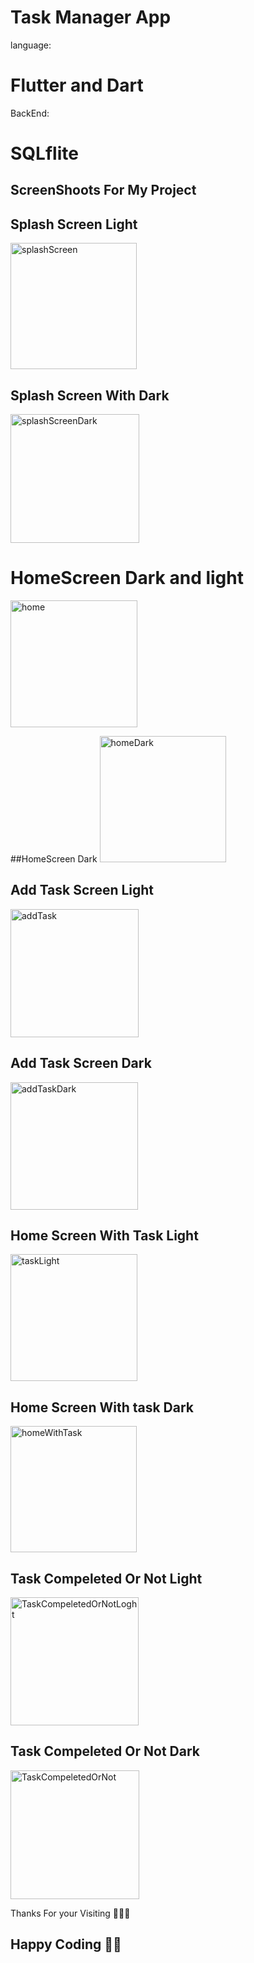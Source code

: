 # Task Manager App

 language:
  # Flutter and Dart
  
 BackEnd:
  # SQLflite 
  
  

## ScreenShoots For My Project

## Splash Screen Light
<img width="202" alt="splashScreen" src="https://user-images.githubusercontent.com/116594165/216826391-e5d105cb-f4f0-459e-98d6-a2437335a819.png">


## Splash Screen With Dark

  <img width="206" alt="splashScreenDark" src="https://user-images.githubusercontent.com/116594165/216826418-9a2a6461-d3cd-499a-bcb0-fae6de05b793.png">

 
 # HomeScreen Dark and light
 
  <img width="203" alt="home" src="https://user-images.githubusercontent.com/116594165/216826120-d7d3d7ae-067f-48e4-8ed7-00439ce67210.png">



##HomeScreen Dark 
  <img width="202" alt="homeDark" src="https://user-images.githubusercontent.com/116594165/216826153-c7f2f4f2-e0ba-4d89-97e7-31651dfbe13f.png">


## Add Task Screen Light

<img width="205" alt="addTask" src="https://user-images.githubusercontent.com/116594165/216826177-f26b3a43-abda-4392-bac5-49fd7c9c6f63.png">

## Add Task Screen Dark

<img width="204" alt="addTaskDark" src="https://user-images.githubusercontent.com/116594165/216826195-d403dedd-0a4a-4aa8-b0d7-81ddf73afd93.png">

## Home Screen With Task Light
<img width="203" alt="taskLight" src="https://user-images.githubusercontent.com/116594165/216826244-b883b191-b7bb-45d6-83fd-9b2de66df992.png">


## Home Screen With task Dark
<img width="202" alt="homeWithTask" src="https://user-images.githubusercontent.com/116594165/216826264-3c2c65ea-f432-4eb6-adff-c88944321250.png">

## Task Compeleted Or Not Light 
<img width="205" alt="TaskCompeletedOrNotLoght" src="https://user-images.githubusercontent.com/116594165/216826321-cabe3fe7-a553-48a1-a7a8-bf8a1f2c5099.png">

## Task Compeleted Or Not Dark
<img width="206" alt="TaskCompeletedOrNot" src="https://user-images.githubusercontent.com/116594165/216826351-fb7d6757-6e31-4241-9bf8-b375416e1e31.png">


  Thanks For your Visiting 👋👨‍💻
  
  ## Happy Coding 👨‍💻
